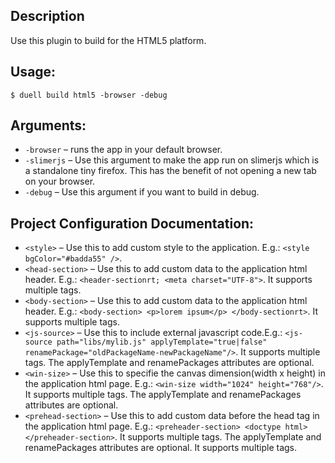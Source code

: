 ## Description
 
Use this plugin to build for the HTML5 platform.
## Usage:
`$ duell build html5 -browser -debug`
## Arguments:
* `-browser` &ndash; runs the app in your default browser.
* `-slimerjs` &ndash; Use this argument to make the app run on slimerjs which is a standalone tiny firefox. This has the benefit of not opening a new tab on your browser.
* `-debug` &ndash; Use this argument if you want to build in debug.

## Project Configuration Documentation:
* `<style>` &ndash; Use this to add custom style to the application. E.g.: `<style bgColor="#badda55" />`.
* `<head-section>` &ndash; Use this to add custom data to the application html header. E.g.: 
`<header-sectionrt; <meta charset="UTF-8">`. It supports multiple tags.
* `<body-section>` &ndash; Use this to add custom data to the application html header. E.g.: 
`<body-section> <p>lorem ipsum</p> </body-sectionrt>`. It supports multiple tags.
* `<js-source>` &ndash; Use this to include external javascript code.E.g.:
`<js-source path="libs/mylib.js" applyTemplate="true|false" renamePackage="oldPackageName-newPackageName"/>`. It supports multiple tags. The applyTemplate and renamePackages attributes are optional.
* `<win-size>` &ndash; Use this to specifie the canvas dimension(width x height) in the application html page. E.g.:
`<win-size width="1024" height="768"/>`. It supports multiple tags. The applyTemplate and renamePackages attributes are optional.
* `<prehead-section>` &ndash; 	Use this to add custom data before the head tag in the application html page. E.g.:
`<preheader-section> <doctype html> </preheader-section>`. It supports multiple tags. The applyTemplate and renamePackages attributes are optional. It supports multiple tags.
